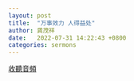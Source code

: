 ```yaml
---
layout: post
title:  "万事效力 人得益处"
author: 龚茂祥
date:   2022-07-31 14:22:43 +0800
categories: sermons
---
```


[收聽音頻](/audios/20220731-Recording.m4a) 
